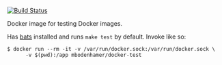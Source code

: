 [![Build Status](https://travis-ci.org/mbodenhamer/docker-docker-test.svg?branch=master)](https://travis-ci.org/mbodenhamer/docker-docker-test)

Docker image for testing Docker images.

Has [bats](https://github.com/sstephenson/bats) installed and runs `make test` by default. Invoke like so:

    $ docker run --rm -it -v /var/run/docker.sock:/var/run/docker.sock \
	      -v $(pwd):/app mbodenhamer/docker-test
